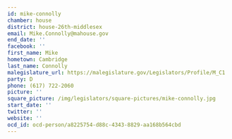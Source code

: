 ```yaml
---
id: mike-connolly
chamber: house
district: house-26th-middlesex
email: Mike.Connolly@mahouse.gov
end_date: ''
facebook: ''
first_name: Mike
hometown: Cambridge
last_name: Connolly
malegislature_url: https://malegislature.gov/Legislators/Profile/M_C1
party: D
phone: (617) 722-2060
picture: ''
square_picture: /img/legislators/square-pictures/mike-connolly.jpg
start_date: ''
twitter: ''
website: ''
ocd_id: ocd-person/a8225754-d88c-4343-8829-aa168b564cbd
---
```

